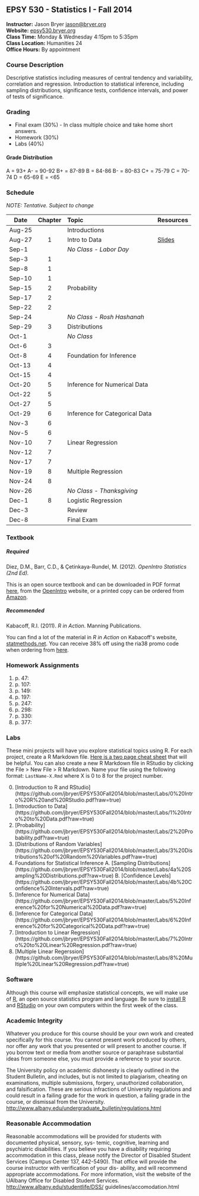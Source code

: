 ## EPSY 530 - Statistics I - Fall 2014

**Instructor:** Jason Bryer [jason@bryer.org](mailto:jason@bryer.org?Subject=EPSY530)  
**Website:** [epsy530.bryer.org](http://epsy530.bryer.org)  
**Class Time:** Monday & Wednesday 4:15pm to 5:35pm  
**Class Location:** Humanities 24  
**Office Hours:** By appointment  

### Course Description

Descriptive statistics including measures of central tendency and variability, correlation and regression. Introduction to statistical inference, including sampling distributions, significance tests, confidence intervals, and power of tests of significance.

### Grading

* Final exam (30%) - In class multiple choice and take home short answers.
* Homework (30%)
* Labs (40%)

#### Grade Distribution

A = 93+
A- = 90-92
B+ = 87-89
B = 84-86 
B- = 80-83 
C+ = 75-79
C = 70-74
D = 65-69
E = <65

### Schedule

*NOTE: Tentative. Subject to change*

Date   | Chapter | Topic                            | Resources
-------|:-------:|:---------------------------------|:----------
Aug-25 |         | Introductions                    |
Aug-27 |   1     | Intro to Data                    | [Slides](https://github.com/jbryer/EPSY530Fall2014/blob/master/Slides/Chapter1/Chp%201/chp1.pdf?raw=true)
Sep-1  |         | *No Class - Labor Day*           |
Sep-3  |   1     |                                  |
Sep-8  |   1     |                                  |
Sep-10 |   1     |                                  |
Sep-15 |   2     | Probability                      |
Sep-17 |   2     |                                  |
Sep-22 |   2     |                                  |
Sep-24 |         | *No Class - Rosh Hashanah*       |
Sep-29 |   3     | Distributions                    |
Oct-1  |         | *No Class*                       |
Oct-6  |   3     |                                  |
Oct-8  |   4     | Foundation for Inference         |
Oct-13 |   4     |                                  |
Oct-15 |   4     |                                  |
Oct-20 |   5     | Inference for Numerical Data     |
Oct-22 |   5     |                                  |
Oct-27 |   5     |                                  |
Oct-29 |   6     | Inference for Categorical Data   |
Nov-3  |   6     |                                  |
Nov-5  |   6     |                                  |
Nov-10 |   7     | Linear Regression                |
Nov-12 |   7     |                                  |
Nov-17 |   7     |                                  |
Nov-19 |   8     | Multiple Regression              |
Nov-24 |   8     |                                  |
Nov-26 |         | *No Class - Thanksgiving*        |
Dec-1  |   8     | Logistic Regression              |
Dec-3  |         | Review                           |
Dec-8  |         | Final Exam                       |



### Textbook

##### Required

Diez, D.M., Barr, C.D., & Çetinkaya-Rundel, M. (2012). *OpenIntro Statistics (2nd Ed).* 

This is an open source textbook and can be downloaded in PDF format [here](https://github.com/jbryer/EPSY530Fall2014/blob/master/Textbook/OpenIntroStatistics2Ed.pdf?raw=true), from the [OpenIntro](http://www.openintro.org/stat/textbook.php) website, or a printed copy can be ordered from [Amazon](http://www.amazon.com/dp/1478217200).

##### Recommended

Kabacoff, R.I. (2011). *R in Action*. Manning Publications.  

You can find a lot of the material in *R in Action* on Kabacoff's website, [statmethods.net](http://statmethods.net/). You can receive 38% off using the ria38 promo code when ordering from [here](http://www.manning.com/kabacoff/).


### Homework Assignments

1. p. 47: 
2. p. 107: 
3. p. 149: 
4. p. 197: 
5. p. 247: 
6. p. 298: 
7. p. 330: 
8. p. 377: 

### Labs

These mini projects will have you explore statistical topics using R. For each project, create a R Markdown file. [Here is a two page cheat sheet](https://github.com/jbryer/EPSY530Fall2014/blob/master/Resources/rmarkdown-cheatsheet.pdf?raw=true) that will be helpful. You can also create a new R Markdown file in RStudio by clicking the File > New File > R Markdown. Name your file using the following format: `LastName-X.Rmd` where X is 0 to 8 for the project number.

<ol start='0'>
<li> [Introduction to R and RStudio](https://github.com/jbryer/EPSY530Fall2014/blob/master/Labs/0%20Intro%20R%20and%20RStudio.pdf?raw=true)</li>
<li> [Introduction to Data](https://github.com/jbryer/EPSY530Fall2014/blob/master/Labs/1%20Intro%20to%20Data.pdf?raw=true)</li>
<li> [Probability](https://github.com/jbryer/EPSY530Fall2014/blob/master/Labs/2%20Probability.pdf?raw=true)</li>
<li> [Distributions of Random Variables](https://github.com/jbryer/EPSY530Fall2014/blob/master/Labs/3%20Distributions%20of%20Random%20Variables.pdf?raw=true)
<li> Foundations for Statistical Inference  
    A. [Sampling Distributions](https://github.com/jbryer/EPSY530Fall2014/blob/master/Labs/4a%20Sampling%20Distributions.pdf?raw=true)  
    B. [Confidence Levels](https://github.com/jbryer/EPSY530Fall2014/blob/master/Labs/4b%20Confidence%20Intervals.pdf?raw=true)
</li>
<li> [Inference for Numerical Data](https://github.com/jbryer/EPSY530Fall2014/blob/master/Labs/5%20Inference%20for%20Numerical%20Data.pdf?raw=true)</li>
<li> [Inference for Categorical Data](https://github.com/jbryer/EPSY530Fall2014/blob/master/Labs/6%20Inference%20for%20Categorical%20Data.pdf?raw=true)</li>
<li> [Introduction to Linear Regression](https://github.com/jbryer/EPSY530Fall2014/blob/master/Labs/7%20Intro%20to%20Linear%20Regression.pdf?raw=true)</li>
<li> [Multiple Linear Regerssion](https://github.com/jbryer/EPSY530Fall2014/blob/master/Labs/8%20Multiple%20Linear%20Regression.pdf?raw=true)</li>
</ol>

### Software

Although this course will emphasize statistical concepts, we will make use of [R](http://r-project.org), an open source statistics program and language. Be sure to [install R](http://cran.r-project.org/) and [RStudio](http://rstudio.com) on your own computers within the first week of the class.


### Academic Integrity

Whatever you produce for this course should be your own work and created specifically for this course. You cannot present work produced by others, nor offer any work that you presented or will present to another course. If you borrow text or media from another source or paraphrase substantial ideas from someone else, you must provide a reference to your source.

The University policy on academic dishonesty is clearly outlined in the Student Bulletin, and includes, but is not limited to plagiarism, cheating on examinations, multiple submissions, forgery, unauthorized collaboration, and falsification. These are serious infractions of University regulations and could result in a failing grade for the work in question, a failing grade in the course, or dismissal from the University. http://www.albany.edu/undergraduate_bulletin/regulations.html

### Reasonable Accommodation

Reasonable accommodations will be provided for students with documented physical, sensory, sys- temic, cognitive, learning and psychiatric disabilities. If you believe you have a disability requiring accommodation in this class, please notify the Director of Disabled Student Services (Campus Center 137, 442-5490). That office will provide the course instructor with verification of your dis- ability, and will recommend appropriate accommodations. For more information, visit the website of the UAlbany Office for Disabled Student Services. http://www.albany.edu/studentlife/DSS/ guidelines/accomodation.html
